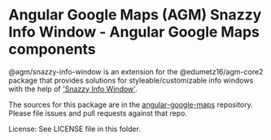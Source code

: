 Angular Google Maps (AGM) Snazzy Info Window - Angular Google Maps components
=========

@agm/snazzy-info-window is an extension for the @edumetz16/agm-core2 package that provides solutions for styleable/customizable info windows with the help of ['Snazzy Info Window'](https://github.com/atmist/snazzy-info-window).

The sources for this package are in the [angular-google-maps](https://github.com/SebastianM/angular-google-maps) repository. Please file issues and pull requests against that repo.

License: See LICENSE file in this folder.
